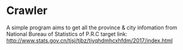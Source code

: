 # Crawler
A simple program aims to get all the province & city infomation from National Bureau of Statistics of P.R.C
target link:
http://www.stats.gov.cn/tjsj/tjbz/tjyqhdmhcxhfdm/2017/index.html

